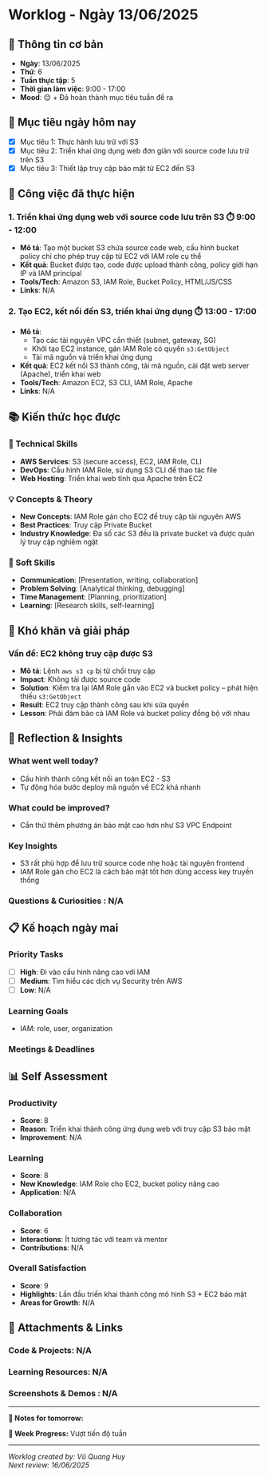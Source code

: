 # Worklog - Ngày 13/06/2025

## 📅 Thông tin cơ bản
- **Ngày**: 13/06/2025
- **Thứ**: 6
- **Tuần thực tập**: 5
- **Thời gian làm việc**: 9:00 - 17:00
- **Mood**: 😊 + Đã hoàn thành mục tiêu tuần đề ra

## 🎯 Mục tiêu ngày hôm nay
- [X] Mục tiêu 1: Thực hành lưu trữ với S3
- [X] Mục tiêu 2: Triển khai ứng dụng web đơn giản với source code lưu trữ trên S3
- [X] Mục tiêu 3: Thiết lập truy cập bảo mật từ EC2 đến S3

## 💼 Công việc đã thực hiện

### 1. Triển khai ứng dụng web với source code lưu trên S3 ⏱️ 9:00 - 12:00
- **Mô tả**: Tạo một bucket S3 chứa source code web, cấu hình bucket policy chỉ cho phép truy cập từ EC2 với IAM role cụ thể  
- **Kết quả**: Bucket được tạo, code được upload thành công, policy giới hạn IP và IAM principal  
- **Tools/Tech**: Amazon S3, IAM Role, Bucket Policy, HTML/JS/CSS
- **Links**: N/A

### 2. Tạo EC2, kết nối đến S3, triển khai ứng dụng ⏱️ 13:00 - 17:00
- **Mô tả**: 
  - Tạo các tài nguyên VPC cần thiết (subnet, gateway, SG)
  - Khởi tạo EC2 instance, gán IAM Role có quyền `s3:GetObject`
  - Tải mã nguồn và triển khai ứng dụng
- **Kết quả**: EC2 kết nối S3 thành công, tải mã nguồn, cài đặt web server (Apache), triển khai web
- **Tools/Tech**: Amazon EC2, S3 CLI, IAM Role, Apache
- **Links**: N/A

## 📚 Kiến thức học được

### 🔧 Technical Skills
- **AWS Services**: S3 (secure access), EC2, IAM Role, CLI  
- **DevOps**: Cấu hình IAM Role, sử dụng S3 CLI để thao tác file  
- **Web Hosting**: Triển khai web tĩnh qua Apache trên EC2  

### 💡 Concepts & Theory
- **New Concepts**: IAM Role gán cho EC2 để truy cập tài nguyên AWS
- **Best Practices**: Truy cập Private Bucket
- **Industry Knowledge**: Đa số các S3 đều là private bucket và được quản lý truy cập nghiêm ngặt

### 🤝 Soft Skills
- **Communication**: [Presentation, writing, collaboration]
- **Problem Solving**: [Analytical thinking, debugging]
- **Time Management**: [Planning, prioritization]
- **Learning**: [Research skills, self-learning]

## 🚧 Khó khăn và giải pháp

### Vấn đề: EC2 không truy cập được S3
- **Mô tả**: Lệnh `aws s3 cp` bị từ chối truy cập  
- **Impact**: Không tải được source code  
- **Solution**: Kiểm tra lại IAM Role gắn vào EC2 và bucket policy – phát hiện thiếu `s3:GetObject`  
- **Result**: EC2 truy cập thành công sau khi sửa quyền  
- **Lesson**: Phải đảm bảo cả IAM Role và bucket policy đồng bộ với nhau

## 💭 Reflection & Insights

### What went well today?
- Cấu hình thành công kết nối an toàn EC2 - S3  
- Tự động hóa bước deploy mã nguồn về EC2 khá nhanh  

### What could be improved?
- Cần thử thêm phương án bảo mật cao hơn như S3 VPC Endpoint

### Key Insights
- S3 rất phù hợp để lưu trữ source code nhẹ hoặc tài nguyên frontend  
- IAM Role gán cho EC2 là cách bảo mật tốt hơn dùng access key truyền thống

### Questions & Curiosities : N/A

## 📋 Kế hoạch ngày mai

### Priority Tasks
- [ ] **High**: Đi vào cấu hình nâng cao với IAM 
- [ ] **Medium**: Tìm hiểu các dịch vụ Security trên AWS
- [ ] **Low**: N/A

### Learning Goals
- IAM: role, user, organization

### Meetings & Deadlines

## 📊 Self Assessment

### Productivity
- **Score**: 8
- **Reason**: Triển khai thành công ứng dụng web với truy cập S3 bảo mật
- **Improvement**: N/A

### Learning
- **Score**: 8
- **New Knowledge**: IAM Role cho EC2, bucket policy nâng cao
- **Application**: N/A

### Collaboration
- **Score**: 6
- **Interactions**: Ít tương tác với team và mentor
- **Contributions**: N/A

### Overall Satisfaction
- **Score**: 9
- **Highlights**: Lần đầu triển khai thành công mô hình S3 + EC2 bảo mật
- **Areas for Growth**: N/A

## 📎 Attachments & Links

### Code & Projects: N/A

### Learning Resources: N/A

### Screenshots & Demos : N/A
---

**📝 Notes for tomorrow:**

**🎯 Week Progress:**
Vượt tiến độ tuần 

---
*Worklog created by: Vũ Quang Huy*  
*Next review: 16/06/2025*
